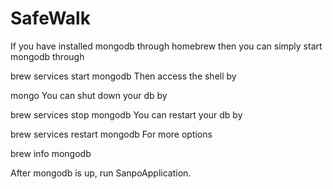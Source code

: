 # SafeWalk

If you have installed mongodb through homebrew then you can simply start mongodb through

brew services start mongodb
Then access the shell by

mongo
You can shut down your db by

brew services stop mongodb
You can restart your db by

brew services restart mongodb
For more options

brew info mongodb

After mongodb is up, run SanpoApplication.

